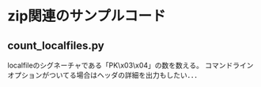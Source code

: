 # zip関連のサンプルコード

## count_localfiles.py

localfileのシグネーチャである「PK\x03\x04」の数を数える。
コマンドラインオプションがついてる場合はヘッダの詳細を出力もしたい．．．
